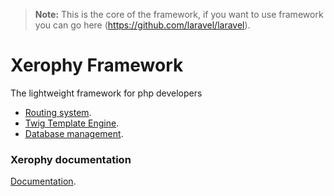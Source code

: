 > **Note:** This is the core of the framework, if you want to use framework you can go here (https://github.com/laravel/laravel).
# Xerophy Framework
The lightweight framework for php developers
- [Routing system](https://xerophy.com).
- [Twig Template Engine](https://twig.symfony.com/).
- [Database management](https://xerophy.com).


### Xerophy documentation 
 [Documentation](https://xerophy.com/documentation).

